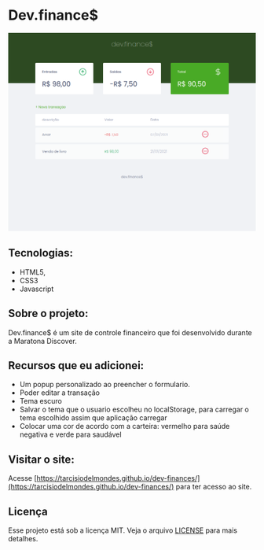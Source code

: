 # Dev.finance$

![Imagem do site Dev.finance](https://raw.githubusercontent.com/tarcisiodelmondes/dev-finances/master/screenshots/main.jpg)

## Tecnologias:

- HTML5,
- CSS3
- Javascript

## Sobre o projeto:

Dev.finance$ é um site de controle financeiro que foi desenvolvido durante a Maratona Discover.

## Recursos que eu adicionei:

- Um popup personalizado ao preencher o formulario.
- Poder editar a transação
- Tema escuro
- Salvar o tema que o usuario escolheu no localStorage, para carregar o tema escolhido
  assim que aplicação carregar
- Colocar uma cor de acordo com a carteira: vermelho para saúde negativa e verde para saudável

## Visitar o site:

Acesse [https://tarcisiodelmondes.github.io/dev-finances/](https://tarcisiodelmondes.github.io/dev-finances/) para ter acesso ao site.

## Licença

Esse projeto está sob a licença MIT. Veja o arquivo [LICENSE](https://github.com/tarcisiodelmondes/dev-finances/blob/master/LICENSE) para mais detalhes.

